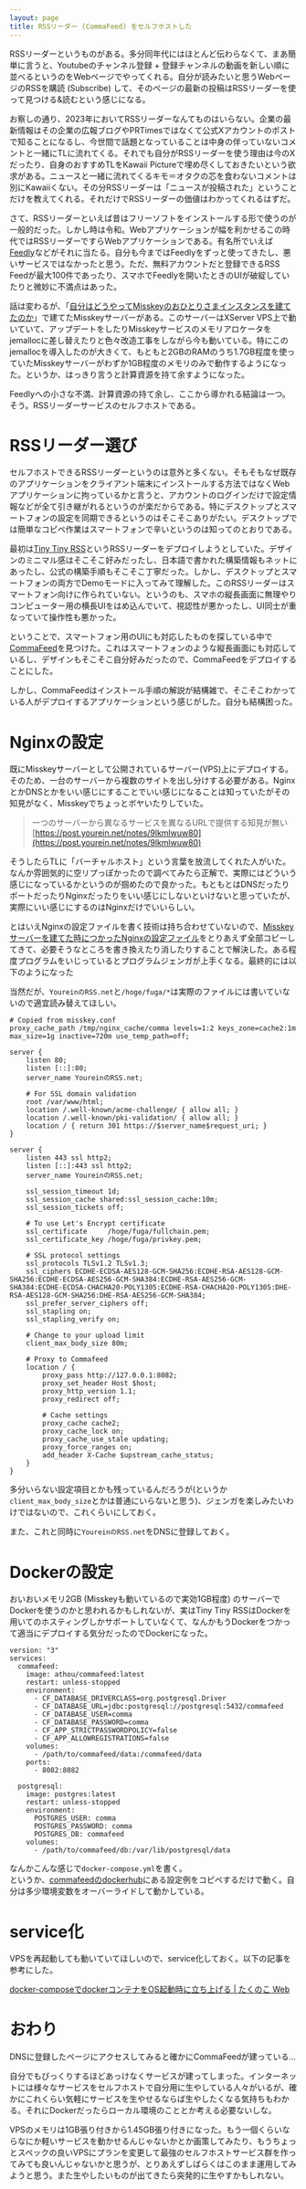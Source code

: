 ```yaml
---
layout: page
title: RSSリーダー (CommaFeed) をセルフホストした
---
```


RSSリーダーというものがある。多分同年代にはほとんど伝わらなくて、まあ簡単に言うと、Youtubeのチャンネル登録 + 登録チャンネルの動画を新しい順に並べるというのをWebページでやってくれる。自分が読みたいと思うWebページのRSSを購読 (Subscribe) して、そのページの最新の投稿はRSSリーダーを使って見つける&読むという感じになる。

お察しの通り、2023年においてRSSリーダーなんてものはいらない。企業の最新情報はその企業の広報ブログやPRTimesではなくて公式Xアカウントのポストで知ることになるし、今世間で話題となっていることは中身の伴っていないコメントと一緒にTLに流れてくる。それでも自分がRSSリーダーを使う理由は今のXだったり、自身のおすすめTLをKawaii Pictureで埋め尽くしておきたいという欲求がある。ニュースと一緒に流れてくるキモ＝オタクの芯を食わないコメントは別にKawaiiくない。その分RSSリーダーは「ニュースが投稿された」ということだけを教えてくれる。それだけでRSSリーダーの価値はわかってくれるはずだ。

さて、RSSリーダーといえば昔はフリーソフトをインストールする形で使うのが一般的だった。しかし時は令和。Webアプリケーションが幅を利かせるこの時代ではRSSリーダーですらWebアプリケーションである。有名所でいえば[Feedly](https://feedly.com/)などがそれに当たる。自分も今まではFeedlyをずっと使ってきたし、悪いサービスではなかったと思う。ただ、無料アカウントだと登録できるRSS Feedが最大100件であったり、スマホでFeedlyを開いたときのUIが破綻していたりと微妙に不満点はあった。

話は変わるが、「[自分はどうやってMisskeyのおひとりさまインスタンスを建てたのか](https://yourein.github.io/2023-07-08-misskeyserver_2/)」で建てたMisskeyサーバーがある。このサーバーはXServer VPS上で動いていて、アップデートをしたりMisskeyサービスのメモリアロケータをjemallocに差し替えたりと色々改造工事をしながら今も動いている。特にこのjemallocを導入したのが大きくて、もともと2GBのRAMのうち1.7GB程度を使っていたMisskeyサーバーがわずか1GB程度のメモリのみで動作するようになった。というか、はっきり言うと計算資源を持て余すようになった。

Feedlyへの小さな不満、計算資源の持て余し、ここから導かれる結論は一つ。そう。RSSリーダーサービスのセルフホストである。

# RSSリーダー選び

セルフホストできるRSSリーダーというのは意外と多くない。そもそもなぜ既存のアプリケーションをクライアント端末にインストールする方法ではなくWebアプリケーションに拘っているかと言うと、アカウントのログインだけで設定情報などが全て引き継がれるというのが楽だからである。特にデスクトップとスマートフォンの設定を同期できるというのはそこそこありがたい。デスクトップでは簡単なコピペ作業はスマートフォンで辛いというのは知ってのとおりである。

最初は[Tiny Tiny RSS](https://tt-rss.org)というRSSリーダーをデプロイしようとしていた。デザインのミニマル感はそこそこ好みだったし、日本語で書かれた構築情報もネットにあったし、公式の構築手順もそこそこ丁寧だった。しかし、デスクトップとスマートフォンの両方でDemoモードに入ってみて理解した。このRSSリーダーはスマートフォン向けに作られていない。というのも、スマホの縦長画面に無理やりコンピューター用の横長UIをはめ込んでいて、視認性が悪かったし、UI同士が重なっていて操作性も悪かった。

ということで、スマートフォン用のUIにも対応したものを探している中で[CommaFeed](https://www.commafeed.com/#/welcome)を見つけた。これはスマートフォンのような縦長画面にも対応しているし、デザインもそこそこ自分好みだったので、CommaFeedをデプロイすることにした。

しかし、CommaFeedはインストール手順の解説が結構雑で、そこそこわかっている人がデプロイするアプリケーションという感じがした。自分も結構困った。

# Nginxの設定

既にMisskeyサーバーとして公開されているサーバー(VPS)上にデプロイする。そのため、一台のサーバーから複数のサイトを出し分けする必要がある。NginxとかDNSとかをいい感じにすることでいい感じになることは知っていたがその知見がなく、Misskeyでちょっとボヤいたりしていた。

> 一つのサーバーから異なるサービスを異なるURLで提供する知見が無い  
> [https://post.yourein.net/notes/9lkmlwuw80](https://post.yourein.net/notes/9lkmlwuw80)

そうしたらTLに「バーチャルホスト」という言葉を放流してくれた人がいた。なんか雰囲気的に空リプっぽかったので調べてみたら正解で、実際にはどういう感じになっているかというのが掴めたので良かった。もともとはDNSだったりポートだったりNginxだったりをいい感じにしないといけないと思っていたが、実際にいい感じにするのはNginxだけでいいらしい。

とはいえNginxの設定ファイルを書く技術は持ち合わせていないので、[Misskeyサーバーを建てた時につかったNginxの設定ファイル](https://misskey-hub.net/docs/admin/nginx.html)をとりあえず全部コピーしてきて、必要そうなところを書き換えたり消したりすることで解決した。ある程度プログラムをいじっているとプログラムジェンガが上手くなる。最終的には以下のようになった

当然だが、`YoureinのRSS.net`と`/hoge/fuga/*`は実際のファイルには書いていないので適宜読み替えてほしい。

```
# Copied from misskey.conf
proxy_cache_path /tmp/nginx_cache/comma levels=1:2 keys_zone=cache2:1m max_size=1g inactive=720m use_temp_path=off;

server {
    listen 80;
    listen [::]:80;
    server_name YoureinのRSS.net;

    # For SSL domain validation
    root /var/www/html;
    location /.well-known/acme-challenge/ { allow all; }
    location /.well-known/pki-validation/ { allow all; }
    location / { return 301 https://$server_name$request_uri; }
}

server {
    listen 443 ssl http2;
    listen [::]:443 ssl http2;
    server_name YoureinのRSS.net;

    ssl_session_timeout 1d;
    ssl_session_cache shared:ssl_session_cache:10m;
    ssl_session_tickets off;

    # To use Let's Encrypt certificate
    ssl_certificate     /hoge/fuga/fullchain.pem;
    ssl_certificate_key /hoge/fuga/privkey.pem;

    # SSL protocol settings
    ssl_protocols TLSv1.2 TLSv1.3;
    ssl_ciphers ECDHE-ECDSA-AES128-GCM-SHA256:ECDHE-RSA-AES128-GCM-SHA256:ECDHE-ECDSA-AES256-GCM-SHA384:ECDHE-RSA-AES256-GCM-SHA384:ECDHE-ECDSA-CHACHA20-POLY1305:ECDHE-RSA-CHACHA20-POLY1305:DHE-RSA-AES128-GCM-SHA256:DHE-RSA-AES256-GCM-SHA384;
    ssl_prefer_server_ciphers off;
    ssl_stapling on;
    ssl_stapling_verify on;

    # Change to your upload limit
    client_max_body_size 80m;

    # Proxy to Commafeed
    location / {
        proxy_pass http://127.0.0.1:8082;
        proxy_set_header Host $host;
        proxy_http_version 1.1;
        proxy_redirect off;

        # Cache settings
        proxy_cache cache2;
        proxy_cache_lock on;
        proxy_cache_use_stale updating;
        proxy_force_ranges on;
        add_header X-Cache $upstream_cache_status;
    }
}
```

多分いらない設定項目とかも残っているんだろうが(というか`client_max_body_size`とかは普通にいらないと思う)、ジェンガを楽しみたいわけではないので、これくらいにしておく。  

また、これと同時に`YoureinのRSS.net`をDNSに登録しておく。

# Dockerの設定

おいおいメモリ2GB (Misskeyも動いているので実効1GB程度) のサーバーでDockerを使うのかと思われるかもしれないが、実はTiny Tiny RSSはDockerを用いてのホスティングしかサポートしていなくて、なんかもうDockerをつかって適当にデプロイする気分だったのでDockerになった。

```
version: "3"
services:
  commafeed:
    image: athou/commafeed:latest
    restart: unless-stopped
    environment:
      - CF_DATABASE_DRIVERCLASS=org.postgresql.Driver
      - CF_DATABASE_URL=jdbc:postgresql://postgresql:5432/commafeed
      - CF_DATABASE_USER=comma
      - CF_DATABASE_PASSWORD=comma
      - CF_APP_STRICTPASSWORDPOLICY=false
      - CF_APP_ALLOWREGISTRATIONS=false
    volumes:
      - /path/to/commafeed/data:/commafeed/data
    ports:
      - 8082:8082

  postgresql:
    image: postgres:latest
    restart: unless-stopped
    environment:
      POSTGRES_USER: comma
      POSTGRES_PASSWORD: comma
      POSTGRES_DB: commafeed
    volumes:
      - /path/to/commafeed/db:/var/lib/postgresql/data
```

なんかこんな感じで`docker-compose.yml`を書く。  
というか、[commafeedのdockerhub](https://hub.docker.com/r/athou/commafeed)にある設定例をコピペするだけで動く。自分は多少環境変数をオーバーライドして動かしている。

# service化

VPSを再起動しても動いていてほしいので、service化しておく。以下の記事を参考にした。

[docker-composeでdockerコンテナをOS起動時に立ち上げる \| たくのこ Web](https://www.takunoko.com/blog/docker-compose%E3%81%A7docker%E3%82%B3%E3%83%B3%E3%83%86%E3%83%8A%E3%82%92os%E8%B5%B7%E5%8B%95%E6%99%82%E3%81%AB%E7%AB%8B%E3%81%A1%E4%B8%8A%E3%81%92%E3%82%8B/)

# おわり

DNSに登録したページにアクセスしてみると確かにCommaFeedが建っている…

自分でもびっくりするほどあっけなくサービスが建ってしまった。インターネットには様々なサービスをセルフホストで自分用に生やしている人々がいるが、確かにこれくらい気軽にサービスを生やせるならば生やしたくなる気持ちもわかる。それにDockerだったらローカル環境のこととか考える必要ないしな。

VPSのメモリは1GB張り付きから1.45GB張り付きになった。もう一個くらいならなにか軽いサービスを動かせるんじゃないかとか画策してみたり、もうちょっとスペックの良いVPSにプランを変更して最強のセルフホストサービス群を作ってみても良いんじゃないかと思うが、とりあえずしばらくはこのまま運用してみようと思う。また生やしたいものが出てきたら突発的に生やすかもしれない。